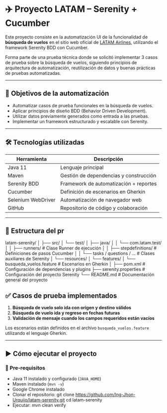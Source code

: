 # ✈️ Proyecto LATAM – Serenity + Cucumber

Este proyecto consiste en la automatización UI de la funcionalidad de **búsqueda de vuelos** en el sitio web oficial de [LATAM Airlines](https://www.latamairlines.com/co/es), utilizando el framework Serenity BDD con Cucumber.

Forma parte de una prueba técnica donde se solicitó implementar 3 casos de prueba sobre la búsqueda de vuelos, siguiendo principios de arquitectura de automatización, reutilización de datos y buenas prácticas de pruebas automatizadas.

---

## 🧪 Objetivos de la automatización

- Automatizar casos de prueba funcionales en la búsqueda de vuelos.
- Aplicar principios de diseño BDD (Behavior Driven Development).
- Utilizar datos previamente generados como entrada a las pruebas.
- Implementar un framework estructurado y escalable con Serenity.

---

## 🛠️ Tecnologías utilizadas

| Herramienta       | Descripción                                |
|-------------------|--------------------------------------------|
| Java 11           | Lenguaje principal                         |
| Maven             | Gestión de dependencias y construcción     |
| Serenity BDD      | Framework de automatización + reportes     |
| Cucumber          | Definición de escenarios en Gherkin        |
| Selenium WebDriver| Automatización de navegador web            |
| GitHub            | Repositorio de código y colaboración       |

---

## 📂 Estructura del pr
latam-serenity/
│
├── src/
│ └── test/
│ ├── java/
│ │ └── com.latam.test/
│ │ ├── runners/ # Clase Runner de ejecución
│ │ ├── stepdefinitions/ # Definiciones de pasos Cucumber
│ │ └── tasks / questions / ... # Clases auxiliares de Serenity
│ └── resources/
│ └── features/
│ └── busqueda_vuelos.feature # Escenarios en Gherkin
│
├── pom.xml # Configuración de dependencias y plugins
├── serenity.properties # Configuración del proyecto Serenity
└── README.md # Documentación general del proyecto
## ✅ Casos de prueba implementados

1. **Búsqueda de vuelo solo ida con origen y destino válidos**
2. **Búsqueda de vuelo ida y regreso en fechas futuras**
3. **Validación de mensaje cuando los campos requeridos están vacíos**

Los escenarios están definidos en el archivo `busqueda_vuelos.feature` utilizando el lenguaje Gherkin.

---

## ▶️ Cómo ejecutar el proyecto

### 🔧 Pre-requisitos

- Java 11 instalado y configurado (`JAVA_HOME`)
- Maven instalado (`mvn -v`)
- Google Chrome instalado
- Clonar el repositorio: git clone https://github.com/Ing-Jhon-Urquijo/latam-serenity.git
cd latam-serenity
- Ejecutar: mvn clean verify
